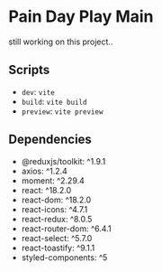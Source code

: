 
# Pain Day Play Main

still working on this project..

## Scripts

* `dev`: `vite`
* `build`: `vite build`
* `preview`: `vite preview`

## Dependencies 
* @reduxjs/toolkit: ^1.9.1 
* axios: ^1.2.4 
* moment: ^2.29.4 
* react: ^18.2.0 
* react-dom: ^18.2.0 
* react-icons: ^4.7.1 
* react-redux: ^8.0.5 
* react-router-dom: ^6.4.1 
* react-select: ^5.7.0 
* react-toastify: ^9.1.1 
* styled-components: ^5
